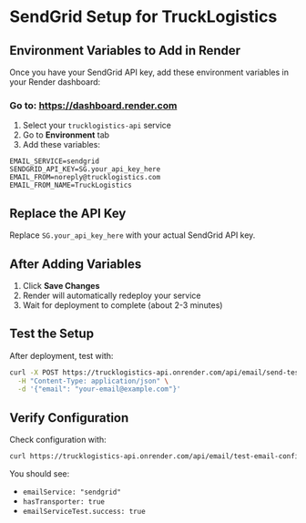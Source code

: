 # SendGrid Setup for TruckLogistics

## Environment Variables to Add in Render

Once you have your SendGrid API key, add these environment variables in your Render dashboard:

### Go to: https://dashboard.render.com
1. Select your `trucklogistics-api` service
2. Go to **Environment** tab
3. Add these variables:

```
EMAIL_SERVICE=sendgrid
SENDGRID_API_KEY=SG.your_api_key_here
EMAIL_FROM=noreply@trucklogistics.com
EMAIL_FROM_NAME=TruckLogistics
```

## Replace the API Key
Replace `SG.your_api_key_here` with your actual SendGrid API key.

## After Adding Variables
1. Click **Save Changes**
2. Render will automatically redeploy your service
3. Wait for deployment to complete (about 2-3 minutes)

## Test the Setup
After deployment, test with:
```bash
curl -X POST https://trucklogistics-api.onrender.com/api/email/send-test-email \
  -H "Content-Type: application/json" \
  -d '{"email": "your-email@example.com"}'
```

## Verify Configuration
Check configuration with:
```bash
curl https://trucklogistics-api.onrender.com/api/email/test-email-config
```

You should see:
- `emailService: "sendgrid"`
- `hasTransporter: true`
- `emailServiceTest.success: true`
